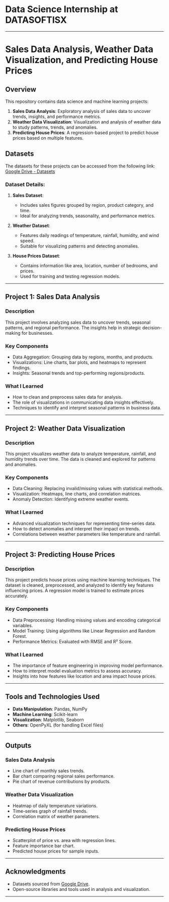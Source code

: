 # Data Science Internship at DATASOFTISX
---

# Sales Data Analysis, Weather Data Visualization, and Predicting House Prices

## Overview
This repository contains data science and machine learning projects:

1. **Sales Data Analysis**: Exploratory analysis of sales data to uncover trends, insights, and performance metrics.
2. **Weather Data Visualization**: Visualization and analysis of weather data to study patterns, trends, and anomalies.
3. **Predicting House Prices**: A regression-based project to predict house prices based on multiple features.

## Datasets
The datasets for these projects can be accessed from the following link:
[Google Drive - Datasets](https://drive.google.com/file/d/1ELIgtz3ZknkfsHpX3qYFfOM8wcVHVofI/view?usp=sharing)

### Dataset Details:
1. **Sales Dataset**:
   - Includes sales figures grouped by region, product category, and time.
   - Ideal for analyzing trends, seasonality, and performance metrics.

2. **Weather Dataset**:
   - Features daily readings of temperature, rainfall, humidity, and wind speed.
   - Suitable for visualizing patterns and detecting anomalies.

3. **House Prices Dataset**:
   - Contains information like area, location, number of bedrooms, and prices.
   - Used for training and testing regression models.

---

## Project 1: Sales Data Analysis

### Description
This project involves analyzing sales data to uncover trends, seasonal patterns, and regional performance. The insights help in strategic decision-making for businesses.

### Key Components
- Data Aggregation: Grouping data by regions, months, and products.
- Visualizations: Line charts, bar plots, and heatmaps to represent findings.
- Insights: Seasonal trends and top-performing regions/products.

### What I Learned
- How to clean and preprocess sales data for analysis.
- The role of visualizations in communicating data insights effectively.
- Techniques to identify and interpret seasonal patterns in business data.

---

## Project 2: Weather Data Visualization

### Description
This project visualizes weather data to analyze temperature, rainfall, and humidity trends over time. The data is cleaned and explored for patterns and anomalies.

### Key Components
- Data Cleaning: Replacing invalid/missing values with statistical methods.
- Visualization: Heatmaps, line charts, and correlation matrices.
- Anomaly Detection: Identifying extreme weather events.

### What I Learned
- Advanced visualization techniques for representing time-series data.
- How to detect anomalies and interpret their impact on trends.
- Correlations between weather parameters like temperature and rainfall.

---

## Project 3: Predicting House Prices

### Description
This project predicts house prices using machine learning techniques. The dataset is cleaned, preprocessed, and analyzed to identify key features influencing prices. A regression model is trained to estimate prices accurately.

### Key Components
- Data Preprocessing: Handling missing values and encoding categorical variables.
- Model Training: Using algorithms like Linear Regression and Random Forest.
- Performance Metrics: Evaluated with RMSE and R² Score.

### What I Learned
- The importance of feature engineering in improving model performance.
- How to interpret model evaluation metrics to assess accuracy.
- Insights into how features like location and area impact house prices.

---

## Tools and Technologies Used
- **Data Manipulation**: Pandas, NumPy
- **Machine Learning**: Scikit-learn
- **Visualization**: Matplotlib, Seaborn
- **Others**: OpenPyXL (for handling Excel files)

---

## Outputs
### Sales Data Analysis
- Line chart of monthly sales trends.
- Bar chart comparing regional sales performance.
- Pie chart of revenue contributions by products.

### Weather Data Visualization
- Heatmap of daily temperature variations.
- Time-series graph of rainfall trends.
- Correlation matrix of weather parameters.

### Predicting House Prices
- Scatterplot of price vs. area with regression lines.
- Feature importance bar chart.
- Predicted house prices for sample inputs.

---

## Acknowledgments
- Datasets sourced from [Google Drive](https://drive.google.com/file/d/1ELIgtz3ZknkfsHpX3qYFfOM8wcVHVofI/view?usp=sharing).
- Open-source libraries and tools used in analysis and visualization.

---
